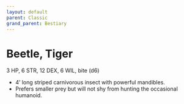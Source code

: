```yaml
---
layout: default
parent: Classic
grand_parent: Bestiary
---
```


# Beetle, Tiger

3 HP, 6 STR, 12 DEX, 6 WIL, bite (d6)

- 4’ long striped carnivorous insect with powerful mandibles. 
- Prefers smaller prey but will not shy from hunting the occasional humanoid.
